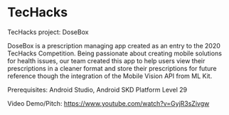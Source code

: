 # TecHacks
TecHacks project: DoseBox


DoseBox is a prescription managing app created as an entry to the 2020 TecHacks Competition. Being passionate about creating mobile solutions for health issues, our team created this app to help users view their prescriptions in a cleaner format and store their prescriptions for future reference though the integration of the Mobile Vision API from ML Kit.

Prerequisites: Android Studio, Android SKD Platform Level 29

Video Demo/Pitch: https://www.youtube.com/watch?v=GyjR3sZivgw

